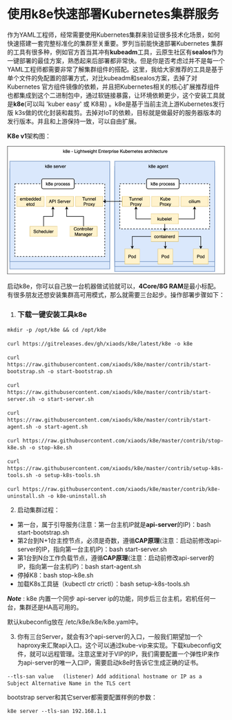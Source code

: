 # 使用k8e快速部署Kubernetes集群服务
作为YAML工程师，经常需要使用Kubernetes集群来验证很多技术化场景，如何快速搭建一套完整标准化的集群至关重要。罗列当前能快速部署Kubernetes 集群的工具有很多种，例如官方首当其冲有**kubeadm**工具，云原生社区有**sealos**作为一键部署的最佳方案，熟悉起来后部署都非常快。但是你是否考虑过并不是每一个YAML工程师都需要非常了解集群组件的搭配。这里，我给大家推荐的工具是基于单个文件的免配置的部署方式，对比kubeadm和sealos方案，去掉了对 Kubernetes 官方组件镜像的依赖，并且把Kubernetes相关的核心扩展推荐组件也都集成到这个二进制包中，通过软链接暴露，让环境依赖更少，这个安装工具就是**k8e**(可以叫 'kuber easy' 或 K8易) 。k8e是基于当前主流上游Kubernetes发行版 k3s做的优化封装和裁剪。去掉对IoT的依赖，目标就是做最好的服务器版本的发行版本。并且和上游保持一致，可以自由扩展。

**K8e v1**架构图：

![k8e-arch](./k8e-arch.png)



启动k8e，你可以自己放一台机器做试验就可以，**4Core/8G RAM**是最小标配。有很多朋友还想安装集群高可用模式，那么就需要三台起步。操作部署步骤如下：

1. ### 下载一键安装工具k8e
```
mkdir -p /opt/k8e && cd /opt/k8e

curl https://gitreleases.dev/gh/xiaods/k8e/latest/k8e -o k8e

curl https://raw.githubusercontent.com/xiaods/k8e/master/contrib/start-bootstrap.sh -o start-bootstrap.sh

curl https://raw.githubusercontent.com/xiaods/k8e/master/contrib/start-server.sh -o start-server.sh

curl https://raw.githubusercontent.com/xiaods/k8e/master/contrib/start-agent.sh -o start-agent.sh

curl https://raw.githubusercontent.com/xiaods/k8e/master/contrib/stop-k8e.sh -o stop-k8e.sh

curl https://raw.githubusercontent.com/xiaods/k8e/master/contrib/setup-k8s-tools.sh -o setup-k8s-tools.sh

curl https://raw.githubusercontent.com/xiaods/k8e/master/contrib/k8e-uninstall.sh -o k8e-uninstall.sh
```

2. 启动集群过程：
* 第一台，属于引导服务(注意：第一台主机IP就是**api-server**的IP)：bash start-bootstrap.sh
* 第2台到N+1台主控节点，必须是奇数，遵循**CAP原理**(注意：启动前修改api-server的IP，指向第一台主机IP)：bash start-server.sh
* 第1台到N台工作负载节点，遵循**CAP原理**(注意：启动前修改api-server的IP，指向第一台主机IP)：bash start-agent.sh
* 停掉K8：bash stop-k8e.sh
* 加载K8s工具链（kubectl ctr crictl）：bash setup-k8s-tools.sh

***Note*** : k8e 内置一个同步 api-server ip的功能，同步后三台主机，宕机任何一台，集群还是HA高可用的。

默认kubeconfig放在 /etc/k8e/k8e/k8e.yaml中。


3. 你有三台Server，就会有3个api-server的入口，一般我们期望加一个haproxy来汇聚api入口。这个可以通过kube-vip来实现。下载kubeconfig文件，就可以远程管理。注意这里对于VIP的IP，我们需要配置一个弹性IP来作为api-server的唯一入口IP，需要启动k8e时告诉它生成正确的证书。
```
--tls-san value   (listener) Add additional hostname or IP as a Subject Alternative Name in the TLS cert
```
bootstrap server和其它server都需要配置样例的参数：
```
k8e server --tls-san 192.168.1.1
```


